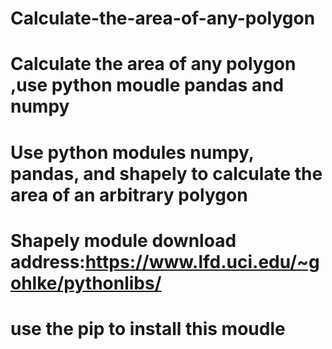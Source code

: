 # Calculate-the-area-of-any-polygon
# Calculate the area of any polygon ,use python moudle pandas and numpy
# Use python modules numpy, pandas, and shapely to calculate the area of an arbitrary polygon
# Shapely module download address:https://www.lfd.uci.edu/~gohlke/pythonlibs/
# use the pip to install this moudle
